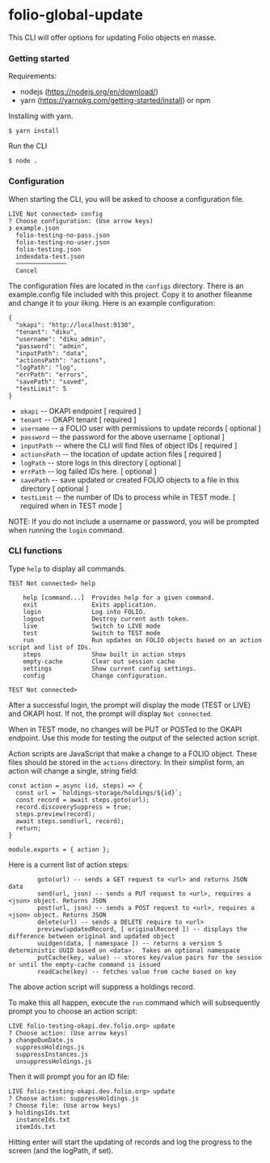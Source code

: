 # folio-global-update

This CLI will offer options for updating Folio objects en masse.

### Getting started

Requirements: 

* nodejs (https://nodejs.org/en/download/)
* yarn (https://yarnpkg.com/getting-started/install) or npm

Installing with yarn.

`$ yarn install`

Run the CLI

`$ node .`


### Configuration

When starting the CLI, you will be asked to choose a configuration file.

```
LIVE Not connected> config
? Choose configuration: (Use arrow keys)
❯ example.json 
  folio-testing-no-pass.json 
  folio-testing-no-user.json 
  folio-testing.json 
  indexdata-test.json 
  ──────────────
  Cancel 
```

The configuration files are located in the `configs` directory.  There is an example.config file included with this project.  Copy it to another fileanme and change it to your liking.  Here is an example configuration:

```
{
  "okapi": "http://localhost:9130",
  "tenant": "diku",
  "username": "diku_admin",
  "password": "admin",
  "inputPath": "data",
  "actionsPath": "actions",
  "logPath": "log",
  "errPath": "errors",
  "savePath": "saved",
  "testLimit": 5
}
```

- `okapi` -- OKAPI endpoint [ required ]
- `tenant` -- OKAPI tenant [ required ]
- `username` -- a FOLIO user with permissions to update records [ optional ]
- `password` -- the password for the above username [ optional ]
- `inputPath` -- where the CLI will find files of object IDs [ required ]
- `actionsPath` -- the location of update action files [ required ]
- `logPath` -- store logs in this directory [ optional ]
- `errPath` -- log failed IDs here.  [ optional ]
- `savePath` -- save updated or created FOLIO objects to a file in this directory [ optional ]
- `testLimit` -- the number of IDs to process while in TEST mode. [ required when in TEST mode ]

NOTE: If you do not include a username or password, you will be prompted when running the `login` command.

### CLI functions

Type `help` to display all commands.

```
TEST Not connected> help

    help [command...]  Provides help for a given command.
    exit               Exits application.
    login              Log into FOLIO.
    logout             Destroy current auth token.
    live               Switch to LIVE mode
    test               Switch to TEST mode
    run                Run updates on FOLIO objects based on an action script and list of IDs.
    steps              Show built in action steps
    empty-cache        Clear out session cache
    settings           Show current config settings.
    config             Change configuration.

TEST Not connected> 
```

After a successful login, the prompt will display the mode (TEST or LIVE) and OKAPI host.  If not, the prompt will display `Not connected`.

When in TEST mode, no changes will be PUT or POSTed to the OKAPI endpoint.  Use this mode for testing the output of the selected action script.

Action scripts are JavaScript that make a change to a FOLIO object.  These files should be stored in the `actions` directory.  In their simplist form, an action will change a single, string field:

```
const action = async (id, steps) => {
  const url = `holdings-storage/holdings/${id}`;
  const record = await steps.goto(url);
  record.discoverySuppress = true;
  steps.preview(record);
  await steps.send(url, record);
  return;
}

module.exports = { action };
```
Here is a current list of action steps:

```
        goto(url) -- sends a GET request to <url> and returns JSON data
        send(url, json) -- sends a PUT request to <url>, requires a <json> object. Returns JSON
        post(url, json) -- sends a POST request to <url>, requires a <json> object. Returns JSON
        delete(url) -- sends a DELETE require to <url>
        preview(updatedRecord, [ originalRecord ]) -- displays the difference between original and updated object
        uuidgen(data, [ namespace ]) -- returns a version 5 deterministic UUID based on <data>.  Takes an optional namespace
        putCache(key, value) -- stores key/value pairs for the session or until the empty-cache command is issued
        readCache(key) -- fetches value from cache based on key
```

The above action script will suppress a holdings record.

To make this all happen, execute the `run` command which will subsequently prompt you to choose an action script:

```
LIVE folio-testing-okapi.dev.folio.org> update
? Choose action: (Use arrow keys)
❯ changeDueDate.js 
  suppressHoldings.js 
  suppressInstances.js 
  unsuppressHoldings.js 
```

Then it will prompt you for an ID file:

```
LIVE folio-testing-okapi.dev.folio.org> update
? Choose action: suppressHoldings.js
? Choose file: (Use arrow keys)
❯ holdingsIds.txt 
  instanceIds.txt 
  itemIds.txt 
```

Hitting enter will start the updating of records and log the progress to the screen (and the logPath, if set).
